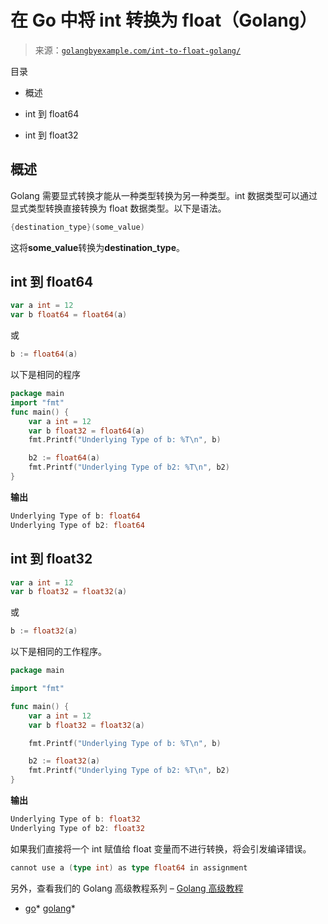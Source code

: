 <!--yml

类别：未分类

日期：2024-10-13 06:35:00

-->

# 在 Go 中将 int 转换为 float（Golang）

> 来源：[`golangbyexample.com/int-to-float-golang/`](https://golangbyexample.com/int-to-float-golang/)

目录

+   概述

+   int 到 float64

+   int 到 float32

## **概述**

Golang 需要显式转换才能从一种类型转换为另一种类型。int 数据类型可以通过显式类型转换直接转换为 float 数据类型。以下是语法。

```go
{destination_type}(some_value) 
```

这将**some_value**转换为**destination_type**。

## **int 到 float64**

```go
var a int = 12
var b float64 = float64(a)
```

或

```go
b := float64(a)
```

以下是相同的程序

```go
package main
import "fmt"
func main() {
    var a int = 12
    var b float32 = float64(a)
    fmt.Printf("Underlying Type of b: %T\n", b)

    b2 := float64(a)
    fmt.Printf("Underlying Type of b2: %T\n", b2)
}
```

**输出**

```go
Underlying Type of b: float64
Underlying Type of b2: float64
```

## **int 到 float32**

```go
var a int = 12
var b float32 = float32(a)
```

或

```go
b := float32(a)
```

以下是相同的工作程序。

```go
package main

import "fmt"

func main() {
	var a int = 12
	var b float32 = float32(a)

	fmt.Printf("Underlying Type of b: %T\n", b)

	b2 := float32(a)
	fmt.Printf("Underlying Type of b2: %T\n", b2)
}
```

**输出**

```go
Underlying Type of b: float32
Underlying Type of b2: float32
```

如果我们直接将一个 int 赋值给 float 变量而不进行转换，将会引发编译错误。

```go
cannot use a (type int) as type float64 in assignment
```

另外，查看我们的 Golang 高级教程系列 – [Golang 高级教程](https://golangbyexample.com/golang-comprehensive-tutorial/)

+   [go](https://golangbyexample.com/tag/go/)*   [golang](https://golangbyexample.com/tag/golang/)*
